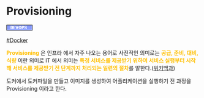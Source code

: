 # Provisioning

![Devops](../../2TAT1C/Label_Devops.png)

<a href="https://www.google.com/search?sxsrf=ALeKk03APz5_UR7jWO_XjFFYBTxOG1HDAQ%3A1604571897828&ei=-dKjX96PMprj-AbB_o9A&q=docker+Provisioning%EC%9D%B4%EB%9E%80&oq=docker+Provisioning%EC%9D%B4%EB%9E%80&gs_lcp=CgZwc3ktYWIQA1CYAVj6C2DjDGgAcAF4AIABAIgBAJIBAJgBAKABAaoBB2d3cy13aXrAAQE&sclient=psy-ab&ved=0ahUKEwie8PGPmOvsAhWaMd4KHUH_AwgQ4dUDCA0&uact=5">#Docker</a>

<span style="color:#FFBF00; font-weight:bold;">Provisioning</span> 은 인프라 에서 자주 나오는 용어로 사전적인 의미로는 <span style="color:#FFBF00; font-weight:bold;">공급, 준비, 대비, 식량</span> 이란 의미로 IT 에서 의미는 <span style="color:#FFBF00; font-weight:bold;">특정 서비스를 제공받기 위하여 서비스 실행부터 시작해 서비스를 제공받기 전 단계까지 처리되는 일련의 절차</span>를 말한다.([위키백과](https://ko.wikipedia.org/wiki/%ED%94%84%EB%A1%9C%EB%B9%84%EC%A0%80%EB%8B%9D))

도커에서 도커파일을 만들고 이미지를 생성하여 어플리케이션을 실행하기 전 과정을 Provisioning 이라고 한다.
